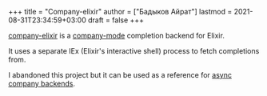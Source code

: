 +++
title = "Company-elixir"
author = ["Бадыков Айрат"]
lastmod = 2021-08-31T23:34:59+03:00
draft = false
+++

[company-elixir](https://github.com/ayrat555/company-elixir) is a [company-mode](https://github.com/company-mode/company-mode) completion backend for Elixir.

It uses a separate IEx (Elixir's interactive shell) process to fetch completions from.

I abandoned this project but it can be used as a reference for [async company backends](https://www.badykov.com/emacs/2020/05/05/async-company-mode-backend/).
